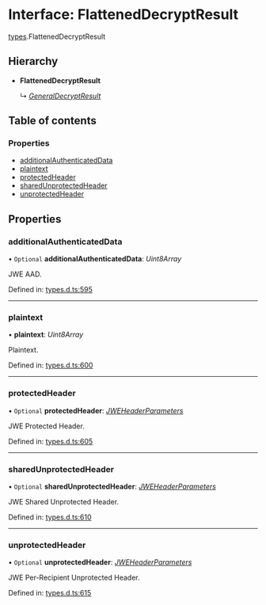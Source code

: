 # Interface: FlattenedDecryptResult

[types](../modules/types.md).FlattenedDecryptResult

## Hierarchy

* **FlattenedDecryptResult**

  ↳ [*GeneralDecryptResult*](types.generaldecryptresult.md)

## Table of contents

### Properties

- [additionalAuthenticatedData](types.flatteneddecryptresult.md#additionalauthenticateddata)
- [plaintext](types.flatteneddecryptresult.md#plaintext)
- [protectedHeader](types.flatteneddecryptresult.md#protectedheader)
- [sharedUnprotectedHeader](types.flatteneddecryptresult.md#sharedunprotectedheader)
- [unprotectedHeader](types.flatteneddecryptresult.md#unprotectedheader)

## Properties

### additionalAuthenticatedData

• `Optional` **additionalAuthenticatedData**: *Uint8Array*

JWE AAD.

Defined in: [types.d.ts:595](https://github.com/panva/jose/blob/v3.11.4/src/types.d.ts#L595)

___

### plaintext

• **plaintext**: *Uint8Array*

Plaintext.

Defined in: [types.d.ts:600](https://github.com/panva/jose/blob/v3.11.4/src/types.d.ts#L600)

___

### protectedHeader

• `Optional` **protectedHeader**: [*JWEHeaderParameters*](types.jweheaderparameters.md)

JWE Protected Header.

Defined in: [types.d.ts:605](https://github.com/panva/jose/blob/v3.11.4/src/types.d.ts#L605)

___

### sharedUnprotectedHeader

• `Optional` **sharedUnprotectedHeader**: [*JWEHeaderParameters*](types.jweheaderparameters.md)

JWE Shared Unprotected Header.

Defined in: [types.d.ts:610](https://github.com/panva/jose/blob/v3.11.4/src/types.d.ts#L610)

___

### unprotectedHeader

• `Optional` **unprotectedHeader**: [*JWEHeaderParameters*](types.jweheaderparameters.md)

JWE Per-Recipient Unprotected Header.

Defined in: [types.d.ts:615](https://github.com/panva/jose/blob/v3.11.4/src/types.d.ts#L615)
